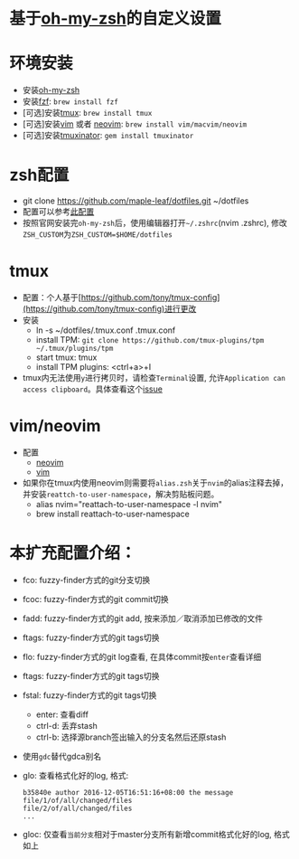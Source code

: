 # 基于[oh-my-zsh](https://github.com/robbyrussell/oh-my-zsh)的自定义设置

# 环境安装
- 安装[oh-my-zsh](https://github.com/robbyrussell/oh-my-zsh)
- 安装[fzf](https://github.com/junegunn/fzf):  `brew install fzf`
- [可选]安装[tmux](https://github.com/tmux/tmux):  `brew install tmux`
- [可选]安装[vim](http://www.vim.org/) 或者 [neovim](https://neovim.io/):  `brew install vim/macvim/neovim`
- [可选]安装[tmuxinator](https://github.com/tmuxinator/tmuxinator):  `gem install tmuxinator`

# zsh配置
- git clone https://github.com/maple-leaf/dotfiles.git ~/dotfiles
- 配置可以参考[此配置](https://gist.github.com/kevin-smets/8568070)
- 按照官网安装完`oh-my-zsh`后，使用编辑器打开`~/.zshrc`(nvim .zshrc), 修改`ZSH_CUSTOM`为`ZSH_CUSTOM=$HOME/dotfiles`

# tmux
- 配置：个人基于[https://github.com/tony/tmux-config](https://github.com/tony/tmux-config)进行更改
- 安装
    - ln -s ~/dotfiles/.tmux.conf .tmux.conf  
    - install TPM: `git clone https://github.com/tmux-plugins/tpm ~/.tmux/plugins/tpm`
    - start tmux: tmux
    - install TPM plugins: <ctrl+a>+I
- tmux内无法使用`y`进行拷贝时，请检查`Terminal`设置, 允许`Application can access clipboard`。具体查看这个[issue](https://github.com/ChrisJohnsen/tmux-MacOSX-pasteboard/issues/56#issuecomment-271063847)

# vim/neovim
- 配置
    - [neovim](https://github.com/maple-leaf/nvim)
    - [vim](https://github.com/maple-leaf/vimrc)
- 如果你在tmux内使用neovim则需要将`alias.zsh`关于`nvim`的alias注释去掉，并安装`reattch-to-user-namespace`，解决剪贴板问题。
    - alias nvim="reattach-to-user-namespace -l nvim"
    - brew install reattach-to-user-namespace

# 本扩充配置介绍：
- fco: fuzzy-finder方式的git分支切换
- fcoc: fuzzy-finder方式的git commit切换
- fadd: fuzzy-finder方式的git add, 按<tab>来添加／取消添加已修改的文件
- ftags: fuzzy-finder方式的git tags切换
- flo: fuzzy-finder方式的git log查看, 在具体commit按`enter`查看详细
- ftags: fuzzy-finder方式的git tags切换
- fstal: fuzzy-finder方式的git tags切换
    - enter: 查看diff
    - ctrl-d: 丢弃stash
    - ctrl-b: 选择源branch签出输入的分支名然后还原stash

- 使用`gdc`替代gdca别名
- glo: 查看格式化好的log, 格式:

    ```
    b35840e author 2016-12-05T16:51:16+08:00 the message
    file/1/of/all/changed/files
    file/2/of/all/changed/files
    ...
    ```
- gloc: 仅查看`当前分支`相对于master分支所有新增commit格式化好的log, 格式如上



